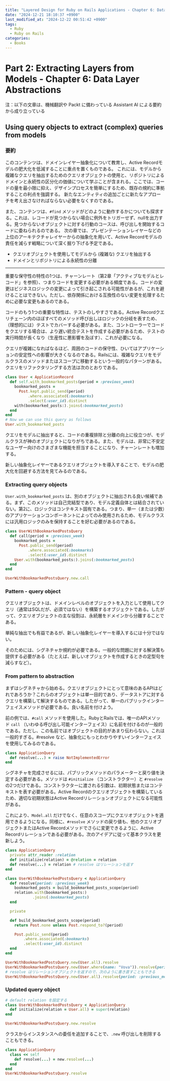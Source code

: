 ```yaml
---
title: "Layered Design for Ruby on Rails Applications - Chapter 6: Data Layer Abstractions"
date: "2024-12-21 18:10:37 +0900"
last_modified_at: "2024-12-22 00:51:42 +0900"
tags:
  - Ruby
  - Ruby on Rails
categories:
  - Books
---
```


# Part 2: Extracting Layers from Models - Chapter 6: Data Layer Abstractions

注：以下の文章は、機械翻訳や Packt に備わっている Assistant AI による要約から成り立っている

## Using query objects to extract (complex) queries from models

### 要約

このコンテンツは、ドメインレイヤー抽象化について教育し、Active Recordモデルの肥大化を低減することに重点を置くものである。
これには、モデルから複雑なクエリを抽出するためのクエリオブジェクトの使用と、リポジトリによるドメインと永続性の区分化の価値について学ぶことが含まれる。ここでは、コードの量を最小限に抑え、デザインプロセスを簡単にするため、既存の規約に準拠することの利点を強調する。
新たなエンティティの追加ごとに新たなアプローチを考え出さなければならない必要をなくすのである。

また、コンテンツは、`#find` メソッドがどのように動作するかについても探求する。これは、レコードが見つからない場合に例外をトリガーせず、nullを出力する。見つからないオブジェクトに対する行動のコースは、呼び出しを開始するコードに委ねられるのである。
次の章では、プレゼンテーションレイヤーなどの上位のアーキテクチャレイヤーからの抽象化を用いて、Active Recordモデルの責任を減らす戦略について深く掘り下げる予定である。

- クエリオブジェクトを使用してモデルから (複雑な) クエリを抽出する
- ドメインとリポジトリによる永続性の分離

---

重要な保守性の特性の1つは、チャーンレート（第2章「アクティブなモデルとレコード」を参照）、つまりコードを変更する必要がある頻度である。コードの変更はビジネスロジックの変更によって引き起こされる可能性があるが、これを避けることはできない。ただし、依存関係における互換性のない変更を処理するために必要な変更もあるのである。

コードのもう1つの重要な特性は、テストのしやすさである。Active Recordクエリチェーン内のほぼすべてのメソッド呼び出しはロジックの分岐を表すため、（理想的には）テストでカバーする必要がある。また、コントローラーでコードをクエリする場合は、より遅い統合テストを作成する必要があるため、テストの実行時間が長くなり（生産性に悪影響を及ぼす）、これが必要になる。

クエリが複雑になればなるほど、周囲のコードの保守性、ひいてはアプリケーションの安定性への影響が大きくなるのである。Railsには、複雑なクエリをモデルクラスのメソッドまたはスコープに移動するという一般的なパターンがある。クエリをリファクタリングする方法は次のとおりである。

```rb
class User < ApplicationRecord
  def self.with_bookmarked_posts(period = :previous_week)
    bookmarked_posts =
      Post.kept.public_send(period)
          .where.associated(:bookmarks)
          .select(:user_id).distinct
    with(bookmarked_posts:).joins(:bookmarked_posts)
  end
end
# Now we can use this query as follows
User.with_bookmarked_posts
```

クエリをモデルに抽出すると、コードの重複排除と分離の向上に役立つが、モデルクラスが神のオブジェクトになりがちである。また、モデルは、非常に不安定なユーザー向けのさまざまな機能を担当することになり、チャーンレートも増加する。

新しい抽象化レイヤーであるクエリオブジェクトを導入することで、モデルの肥大化を回避する方法を見てみるのである。

### Extracting query objects

`User.with_bookmarked_posts` は、別のオブジェクトに抽出される良い候補である。まず、このメソッドは自己完結型であり、モデル定義自体とは結合されていない。第2に、ロジックはコンテキスト固有である。つまり、単一（または少数）のアプリケーションコンポーネントによってのみ使用されるため、モデルクラスには汎用ロジックのみを保持することを好む必要があるのである。

```rb
class UserWithBookmarkedPostsQuery
  def call(period = :previous_week)
    bookmarked_posts =
      Post.public_send(period)
          .where.associated(:bookmarks)
          .select(:user_id).distinct
    User.with(bookmarked_posts:).joins(:bookmarked_posts)
  end
end

UserWithBookmarkedPostsQuery.new.call
```

### Pattern - query object

クエリオブジェクトは、ドメインレベルのオブジェクトを入力として使用してクエリ（通常はSQLだが、必須ではない）を構築するオブジェクトである。したがって、クエリオブジェクトの主な役割は、永続層をドメインから分離することである。

単純な抽出でも有益であるが、新しい抽象化レイヤーを導入するには十分ではない。

そのためには、シグネチャか規約が必要である。一般的な問題に対する解決策も提供する必要がある（たとえば、新しいオブジェクトを作成するときの定型句を減らすなど）。

### From pattern to abstraction

まずはシグネチャから始める。クエリオブジェクトにとって意味のあるAPIはどれであろうか？これらのオブジェクトは単一目的であり、データストアに対するクエリを構築して解決するものである。したがって、単一のパブリックインターフェイスメソッドが必要である。良い名前を付けよう。

前の例では、`#call` メソッドを使用した。RubyとRailsでは、唯一のAPIメソッド `call` （いわゆる呼び出し可能インターフェイス）に名前を付けるのが一般的である。ただし、この名前ではオブジェクトの目的があまり伝わらない。これは一般的すぎる。#resolve など、抽象化にもっとわかりやすいインターフェイスを使用してみるのである。

```rb
class ApplicationQuery
  def resolve(...) = raise NotImplementedError
end
```

シグネチャを完成させるには、パブリックメソッドのパラメーターと戻り値を決定する必要がある。メソッドは `#initialize` （コンストラクター）と `#resolve` の2つだけである。コンストラクターに渡される引数は、初期状態またはコンテキストを表す必要がある。Active Recordのクエリオブジェクトを構築しているため、適切な初期状態はActive Recordリレーションオブジェクトになる可能性がある。

これにより、`Model.all` だけでなく、任意のスコープにクエリオブジェクトを適用できるようになる。同様に、`#resolve` メソッドの戻り値も、他のクエリオブジェクトまたはActive Recordメソッドでさらに変更できるように、Active Recordリレーションである必要がある。次のアイデアに従って基本クラスを更新しよう。

```rb
class ApplicationQuery
  private attr_reader :relation
  def initialize(relation) = @relation = relation
  def resolve(...) = relation # resolve はリレーションを返す
end
```

```rb
class UserWithBookmarkedPostsQuery < ApplicationQuery
  def resolve(period: :previous_week)
    bookmarked_posts = build_bookmarked_posts_scope(period)
    relation.with(bookmarked_posts:)
            .joins(:bookmarked_posts)
  end

  private

  def build_bookmarked_posts_scope(period)
    return Post.none unless Post.respond_to?(period)

    Post.public_send(period)
        .where.associated(:bookmarks)
        .select(:user_id).distinct
  end
end

UserWithBookmarkedPostsQuery.new(User.all).resolve
UserWithBookmarkedPostsQuery.new(User.where(name: "Vova")).resolve(period: :previous_month)
# resolve はリレーションオブジェクトを返すので、次のように書き直すこともできる
UserWithBookmarkedPostsQuery.new(User.all).resolve(period: :previous_month).where(name: "Vova")
```

### Updated query object

```rb
# default relation を設定する
class UserWithBookmarkedPostsQuery < ApplicationQuery
  def initialize(relation = User.all) = super(relation)
end

UserWithBookmarkedPostsQuery.new.resolve
```

クラスからインスタンスへの委任を追加することで、`.new` 呼び出しを削除することもできる。

```rb
class ApplicationQuery
  class << self
    def resolve(...) = new.resolve(...)
  end
end
UserWithBookmarkedPostsQuery.resolve
```

